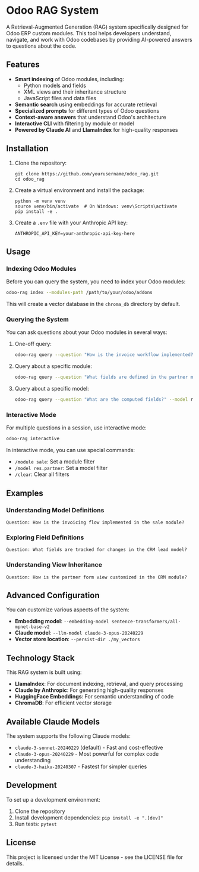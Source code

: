 # Odoo RAG System

A Retrieval-Augmented Generation (RAG) system specifically designed for Odoo ERP custom modules. This tool helps developers understand, navigate, and work with Odoo codebases by providing AI-powered answers to questions about the code.

## Features

- **Smart indexing** of Odoo modules, including:
  - Python models and fields
  - XML views and their inheritance structure
  - JavaScript files and data files
- **Semantic search** using embeddings for accurate retrieval
- **Specialized prompts** for different types of Odoo questions
- **Context-aware answers** that understand Odoo's architecture
- **Interactive CLI** with filtering by module or model
- **Powered by Claude AI** and **LlamaIndex** for high-quality responses

## Installation

1. Clone the repository:
   ```
   git clone https://github.com/yourusername/odoo_rag.git
   cd odoo_rag
   ```

2. Create a virtual environment and install the package:
   ```
   python -m venv venv
   source venv/bin/activate  # On Windows: venv\Scripts\activate
   pip install -e .
   ```

3. Create a `.env` file with your Anthropic API key:
   ```
   ANTHROPIC_API_KEY=your-anthropic-api-key-here
   ```

## Usage

### Indexing Odoo Modules

Before you can query the system, you need to index your Odoo modules:

```bash
odoo-rag index --modules-path /path/to/your/odoo/addons
```

This will create a vector database in the `chroma_db` directory by default.

### Querying the System

You can ask questions about your Odoo modules in several ways:

1. One-off query:
   ```bash
   odoo-rag query --question "How is the invoice workflow implemented?"
   ```

2. Query about a specific module:
   ```bash
   odoo-rag query --question "What fields are defined in the partner model?" --module sale
   ```

3. Query about a specific model:
   ```bash
   odoo-rag query --question "What are the computed fields?" --model res.partner
   ```

### Interactive Mode

For multiple questions in a session, use interactive mode:

```bash
odoo-rag interactive
```

In interactive mode, you can use special commands:
- `/module sale`: Set a module filter
- `/model res.partner`: Set a model filter
- `/clear`: Clear all filters

## Examples

### Understanding Model Definitions

```
Question: How is the invoicing flow implemented in the sale module?
```

### Exploring Field Definitions

```
Question: What fields are tracked for changes in the CRM lead model?
```

### Understanding View Inheritance

```
Question: How is the partner form view customized in the CRM module?
```

## Advanced Configuration

You can customize various aspects of the system:

- **Embedding model**: `--embedding-model sentence-transformers/all-mpnet-base-v2`
- **Claude model**: `--llm-model claude-3-opus-20240229`
- **Vector store location**: `--persist-dir ./my_vectors`

## Technology Stack

This RAG system is built using:
- **LlamaIndex**: For document indexing, retrieval, and query processing
- **Claude by Anthropic**: For generating high-quality responses
- **HuggingFace Embeddings**: For semantic understanding of code
- **ChromaDB**: For efficient vector storage

## Available Claude Models

The system supports the following Claude models:
- `claude-3-sonnet-20240229` (default) - Fast and cost-effective
- `claude-3-opus-20240229` - Most powerful for complex code understanding
- `claude-3-haiku-20240307` - Fastest for simpler queries

## Development

To set up a development environment:

1. Clone the repository
2. Install development dependencies: `pip install -e ".[dev]"`
3. Run tests: `pytest`

## License

This project is licensed under the MIT License - see the LICENSE file for details. 